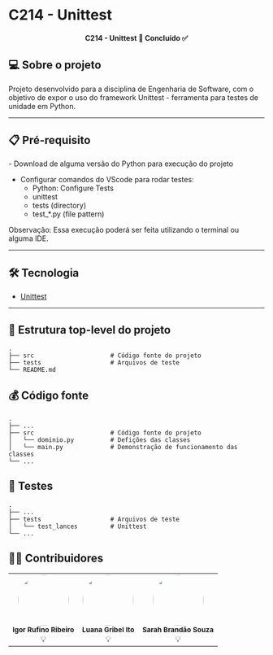 # C214 - Unittest

<h4 align="center"> 
	 C214 - Unittest 🚀 Concluído ✅
</h4>


## 💻 Sobre o projeto 

  Projeto desenvolvido para a disciplina de Engenharia de Software, com o objetivo de expor o uso do framework Unittest - ferramenta para testes de unidade em Python.
  

 ---
 
 ## 📋 Pré-requisito

*-* Download de alguma versão do Python para execução do projeto
* Configurar comandos do VScode para rodar testes:
  * Python: Configure Tests
  * unittest
  * tests (directory)
  * test_*.py (file pattern)

Observação: Essa execução poderá ser feita utilizando o terminal ou alguma IDE.

---
 
 ## 🛠 Tecnologia

* [Unittest](https://docs.python.org/3/library/unittest.html)

---


 ## 📂 Estrutura top-level do projeto

    .
    ├── src                     # Código fonte do projeto
    ├── tests                   # Arquivos de teste
    └── README.md


 ## 💰 Código fonte

    .
    ├── ...
    ├── src                     # Código fonte do projeto
    │   └── dominio.py          # Defições das classes
    │   └── main.py             # Demonstração de funcionamento das classes
    └── ...


 ## 📝 Testes

    .
    ├── ...
    ├── tests                   # Arquivos de teste
    │   └── test_lances         # Unittest
    └── ...


## 👨‍💻 Contribuidores

  <table>
  <tr>
  <td align="center"><img style="border-radius: 50%;" src="https://avatars.githubusercontent.com/u/40177904?v=4" width="100px;" alt=""/><br /><sub><b>Igor Rufino Ribeiro</b></sub><br />💡</td>

  <td align="center"><img style="border-radius: 50%;" src="https://avatars.githubusercontent.com/u/76191273?v=4" width="100px;" alt=""/><br /><sub><b>Luana Gribel Ito</b></sub><br />💡</td>
  
  <td align="center"><img style="border-radius: 50%;" src="https://avatars.githubusercontent.com/u/72148078?v=4" width="100px;" alt=""/><br /><sub><b>Sarah Brandão Souza</b></sub><br />💡</td>

</tr>
<table>
